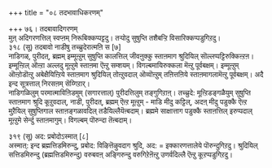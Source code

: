 +++
title = "०८ तदभावाधिकरणम्"

+++
७६। तदबावादिगरणम्   
मुऩ् अदिगरणत्तिल् स्वप्ऩम् निरूबिक्कप्पट्टदु। तऱ्पोदु सुषुप्ति तशैबऱ्ऱि विसारिक्कप्पडुगिऱदु।  
३१८ (सू) तदबावो नाडीषु तच्च्रुदेरात्मऩि स [७]  
नाडिगळ्, पुरीदत्, ब्रह्मम् इम्मूऩ्ऱुम् सुषुप्ति कालत्तिल् जीवऩुक्कु स्ताऩमाग श्रुदियिल् सॊल्लप्पट्टिरुक्किऩ्ऱऩ। इम्मूऩ्ऱिल् ऒऩ्ऱा अल्लदु मूऩ्ऱुमे स्ताऩमा ऎऩ्ऱु सम्शयम्। विगल्बमायिरुक्कला मॆऩ्ऱु पूर्वबक्षम्। इम्मूऩ्ऱुम् ऒऩ्ऱोडॊऩ्ऱु अबेक्षैयिऩ्ऱिये स्ताऩमाग श्रुदियिल् तोऩ्ऱुवदाल् ऒव्वॊऩ्ऱुम् तऩित्तऩिये स्ताऩमागलामॆऩ्ऱु पूर्वबक्षम्। अदै इन्द सूत्रत्ताल् निरसऩम् सॆय्गिऱार्।  
नाडिगळिलुम् परमात्माविऩिडमुम् (सगारत्ताल्) पुरीदत्तिलुम् तङ्गुगिऱाऩ्। तच्च्रुदे: मूऩ्ऱिडङ्गळैयुम् सुषुप्ति स्ताऩमाग श्रुदि कूऱुवदाल्, नाडी, पुरीदत्, ब्रह्मम् ऎऩ्ऱ मूऩ्ऱुम् - माडि मीदु कट्टिल्, अदऩ् मीदु पडुक्कै ऎऩ्ऱ मुऱैयिल् सुषुप्तिगाल स्ताऩङ्गळावदिल् तडैयिल्लैयॆऩ्बदाम्। ब्रह्ममे साक्षात्ताग पडुक्कै स्ताऩत्तिल् इरुप्पदाल् मूऩ्ऱुमे सेर्न्दु स्ताऩमागुम्। विगल्बम् पॊरुन्दा तॆऩ्बदाम्।

३१९ (सू) अद: प्रबोदोऽस्मात् [८]   
अस्मात्: इन्द ब्रह्मत्तिडमिरुन्दु, प्रबोद: विऴित्तॆऴुवदाग श्रुदि, अद: = इक्कारणत्तालेये पॊरुन्दुगिऱदु। श्रुदियिल् सत्तिडमिरुन्दु (ब्रह्मत्तिडमिरुन्दु) वरुबवऩ् अङ्गिरुन्दु वरुगिऱेऩॆऩ्ऱु उणर्वदिल्लै ऎऩ्ऱु कूऱप्पडुगिऱदु।

